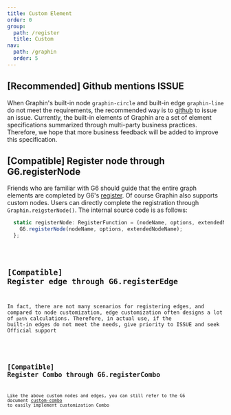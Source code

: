 ```yaml
---
title: Custom Element
order: 0
group:
  path: /register
  title: Custom
nav:
  path: /graphin
  order: 5
---
```


## [Recommended] Github mentions ISSUE

When Graphin's built-in node `graphin-circle` and built-in edge `graphin-line` do not meet the requirements, the recommended way is to [github](https://github.com/antvis/Graphin/issues) to issue an issue. Currently, the built-in elements of Graphin are a set of element specifications summarized through multi-party business practices. Therefore, we hope that more business feedback will be added to improve this specification.

## [Compatible] Register node through G6.registerNode

Friends who are familiar with G6 should guide that the entire graph elements are completed by G6's [register](https://g6.antv.vision/zh/docs/manual/middle/elements/nodes/custom-node). Of course Graphin also supports custom nodes. Users can directly complete the registration through `Graphin.reigsterNode()`. The internal source code is as follows:

```jsx | pure
  static registerNode: RegisterFunction = (nodeName, options, extendedNodeName) => {
    G6.registerNode(nodeName, options, extendedNodeName);
  };
```

<code src='./register-node.tsx'>

## [Compatible] Register edge through G6.registerEdge

In fact, there are not many scenarios for registering edges, and compared to node customization, edge customization often designs a lot of `path` calculations. Therefore, in actual use, if the built-in edges do not meet the needs, give priority to ISSUE and seek Official support

<code src='./register-edge.tsx'>

## [Compatible] Register Combo through G6.registerCombo

Like the above custom nodes and edges, you can still refer to the G6 document [custom-combo](https://g6.antv.vision/zh/docs/manual/middle/elements/combos/custom-combo) to easily implement customization Combo
